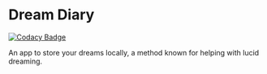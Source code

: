 # Dream Diary

[![Codacy Badge](https://api.codacy.com/project/badge/Grade/95b360c4b17a4e05ab7532f03ace0124)](https://app.codacy.com/app/sanjay29/dream-diary?utm_source=github.com&utm_medium=referral&utm_content=FN2187fo/dream-diary&utm_campaign=Badge_Grade_Settings)

An app to store your dreams locally, a method known for helping with lucid dreaming.
